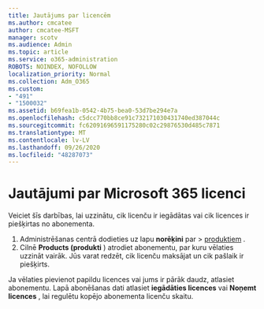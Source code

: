 ```yaml
---
title: Jautājums par licencēm
ms.author: cmcatee
author: cmcatee-MSFT
manager: scotv
ms.audience: Admin
ms.topic: article
ms.service: o365-administration
ROBOTS: NOINDEX, NOFOLLOW
localization_priority: Normal
ms.collection: Adm_O365
ms.custom:
- "491"
- "1500032"
ms.assetid: b69fea1b-0542-4b75-bea0-53d7be294e7a
ms.openlocfilehash: c5dcc770bb8ce91c732171030431740ed387044c
ms.sourcegitcommit: fc62091696591175280c02c29876530d485c7871
ms.translationtype: MT
ms.contentlocale: lv-LV
ms.lasthandoff: 09/26/2020
ms.locfileid: "48287073"
---
```

# <a name="questions-about-your-microsoft-365-license"></a>Jautājumi par Microsoft 365 licenci

Veiciet šīs darbības, lai uzzinātu, cik licenču ir iegādātas vai cik licences ir piešķirtas no abonementa.
  
1. Administrēšanas centrā dodieties uz lapu **norēķini** par \> [produktiem](https://go.microsoft.com/fwlink/p/?linkid=842054) .
2. Cilnē **Products (produkti** ) atrodiet abonementu, par kuru vēlaties uzzināt vairāk. Jūs varat redzēt, cik licenču maksājat un cik pašlaik ir piešķirts.

Ja vēlaties pievienot papildu licences vai jums ir pārāk daudz, atlasiet abonementu. Lapā abonēšanas dati atlasiet **iegādāties licences** vai **Noņemt licences** , lai regulētu kopējo abonementa licenču skaitu.